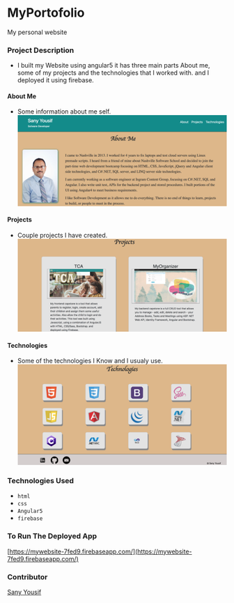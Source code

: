 # MyPortofolio 
My personal website 

### Project Description 
- I built my Website using angular5 it has three main parts About me, some of my projects and the technologies that I worked with. and I deployed it using firebase.  


#### About Me

- Some information about me self. 
![Blog Screengrab](https://github.com/Sanyyouisf/MyPortofolio/blob/ReadMe/src/assets/ReadMe/AboutReadMe.jpg)


#### Projects

- Couple projects I have created.  
![Blog Screengrab](https://github.com/Sanyyouisf/MyPortofolio/blob/ReadMe/src/assets/ReadMe/ProjectsReadMe.jpg)


#### Technologies

- Some of the technologies I Know and I usualy use.  
![Blog Screengrab](https://github.com/Sanyyouisf/MyPortofolio/blob/ReadMe/src/assets/ReadMe/TechnologiesReadMe.jpg)


### Technologies Used
- `html`
- `css` 
- `Angular5`
- `firebase`


### To Run The Deployed App
[https://mywebsite-7fed9.firebaseapp.com/](https://mywebsite-7fed9.firebaseapp.com/)


### Contributor
[Sany Yousif](https://github.com/Sanyyouisf)

